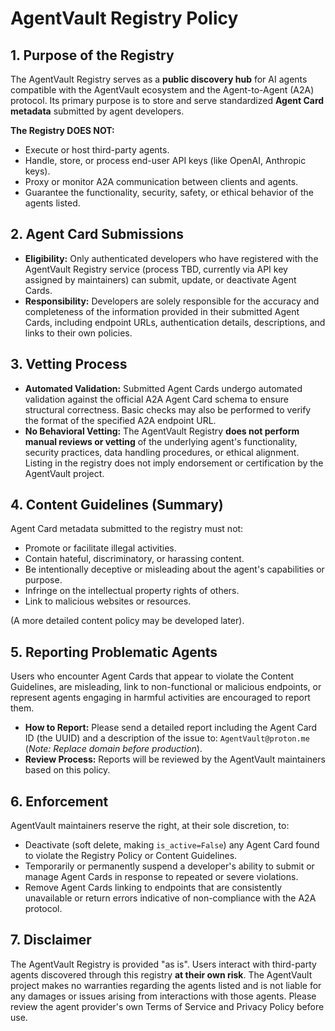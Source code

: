 # AgentVault Registry Policy

## 1. Purpose of the Registry

The AgentVault Registry serves as a **public discovery hub** for AI agents compatible with the AgentVault ecosystem and the Agent-to-Agent (A2A) protocol. Its primary purpose is to store and serve standardized **Agent Card metadata** submitted by agent developers.

**The Registry DOES NOT:**

*   Execute or host third-party agents.
*   Handle, store, or process end-user API keys (like OpenAI, Anthropic keys).
*   Proxy or monitor A2A communication between clients and agents.
*   Guarantee the functionality, security, safety, or ethical behavior of the agents listed.

## 2. Agent Card Submissions

*   **Eligibility:** Only authenticated developers who have registered with the AgentVault Registry service (process TBD, currently via API key assigned by maintainers) can submit, update, or deactivate Agent Cards.
*   **Responsibility:** Developers are solely responsible for the accuracy and completeness of the information provided in their submitted Agent Cards, including endpoint URLs, authentication details, descriptions, and links to their own policies.

## 3. Vetting Process

*   **Automated Validation:** Submitted Agent Cards undergo automated validation against the official A2A Agent Card schema to ensure structural correctness. Basic checks may also be performed to verify the format of the specified A2A endpoint URL.
*   **No Behavioral Vetting:** The AgentVault Registry **does not perform manual reviews or vetting** of the underlying agent's functionality, security practices, data handling procedures, or ethical alignment. Listing in the registry does not imply endorsement or certification by the AgentVault project.

## 4. Content Guidelines (Summary)

Agent Card metadata submitted to the registry must not:

*   Promote or facilitate illegal activities.
*   Contain hateful, discriminatory, or harassing content.
*   Be intentionally deceptive or misleading about the agent's capabilities or purpose.
*   Infringe on the intellectual property rights of others.
*   Link to malicious websites or resources.

(A more detailed content policy may be developed later).

## 5. Reporting Problematic Agents

Users who encounter Agent Cards that appear to violate the Content Guidelines, are misleading, link to non-functional or malicious endpoints, or represent agents engaging in harmful activities are encouraged to report them.

*   **How to Report:** Please send a detailed report including the Agent Card ID (the UUID) and a description of the issue to: `AgentVault@proton.me` (*Note: Replace domain before production*).
*   **Review Process:** Reports will be reviewed by the AgentVault maintainers based on this policy.

## 6. Enforcement

AgentVault maintainers reserve the right, at their sole discretion, to:

*   Deactivate (soft delete, making `is_active=False`) any Agent Card found to violate the Registry Policy or Content Guidelines.
*   Temporarily or permanently suspend a developer's ability to submit or manage Agent Cards in response to repeated or severe violations.
*   Remove Agent Cards linking to endpoints that are consistently unavailable or return errors indicative of non-compliance with the A2A protocol.

## 7. Disclaimer

The AgentVault Registry is provided "as is". Users interact with third-party agents discovered through this registry **at their own risk**. The AgentVault project makes no warranties regarding the agents listed and is not liable for any damages or issues arising from interactions with those agents. Please review the agent provider's own Terms of Service and Privacy Policy before use.
